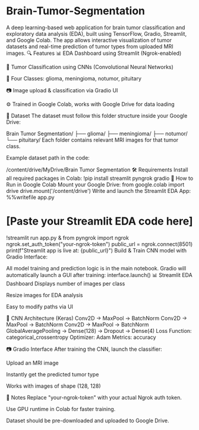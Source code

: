 # Brain-Tumor-Segmentation
A deep learning-based web application for brain tumor classification and exploratory data analysis (EDA), built using TensorFlow, Gradio, Streamlit, and Google Colab. The app allows interactive visualization of tumor datasets and real-time prediction of tumor types from uploaded MRI images.
🔍 Features
📊 EDA Dashboard using Streamlit (Ngrok-enabled)

🧠 Tumor Classification using CNNs (Convolutional Neural Networks)

📁 Four Classes: glioma, meningioma, notumor, pituitary

📷 Image upload & classification via Gradio UI

⚙️ Trained in Google Colab, works with Google Drive for data loading

📁 Dataset
The dataset must follow this folder structure inside your Google Drive:

Brain Tumor Segmentation/
├── glioma/
├── meningioma/
├── notumor/
└── pituitary/
Each folder contains relevant MRI images for that tumor class.

Example dataset path in the code:


/content/drive/MyDrive/Brain Tumor Segmentation
🛠️ Requirements
Install all required packages in Colab:
!pip install streamlit pyngrok gradio
🚀 How to Run in Google Colab
Mount your Google Drive:
from google.colab import drive
drive.mount('/content/drive')
Write and launch the Streamlit EDA App:
%%writefile app.py
# [Paste your Streamlit EDA code here]
!streamlit run app.py &
from pyngrok import ngrok
ngrok.set_auth_token("your-ngrok-token")
public_url = ngrok.connect(8501)
print(f"Streamlit app is live at: {public_url}")
Build & Train CNN model with Gradio Interface:

All model training and prediction logic is in the main notebook. Gradio will automatically launch a GUI after training:
interface.launch()
📊 Streamlit EDA Dashboard
Displays number of images per class

Resize images for EDA analysis

Easy to modify paths via UI

🧪 CNN Architecture (Keras)
Conv2D -> MaxPool -> BatchNorm
Conv2D -> MaxPool -> BatchNorm
Conv2D -> MaxPool -> BatchNorm
GlobalAveragePooling -> Dense(128) -> Dropout -> Dense(4)
Loss Function: categorical_crossentropy
Optimizer: Adam
Metrics: accuracy

📷 Gradio Interface
After training the CNN, launch the classifier:

Upload an MRI image

Instantly get the predicted tumor type

Works with images of shape (128, 128)

📌 Notes
Replace "your-ngrok-token" with your actual Ngrok auth token.

Use GPU runtime in Colab for faster training.

Dataset should be pre-downloaded and uploaded to Google Drive.

